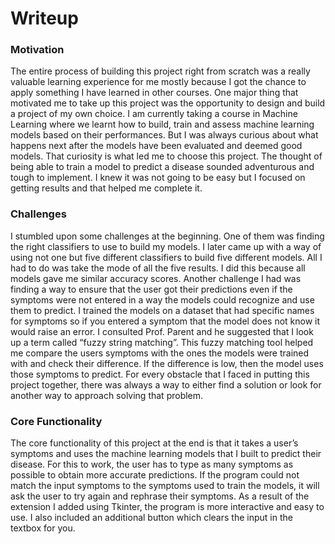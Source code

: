 # Writeup

### Motivation
The entire process of building this project right from scratch was a really valuable learning experience for me mostly because I got the chance to apply something I have learned in other courses. One major thing that motivated me to take up this project was the opportunity to design and build a project of my own choice. I am currently taking a course in Machine Learning where we learnt how to build, train and assess machine learning models based on their performances. But I was always curious about what happens next after the models have been evaluated and deemed good models. That curiosity is what led me to choose this project. The thought of being able to train a model to predict a disease sounded adventurous and tough to implement.  I knew it was not going to be easy but I focused on getting results and that helped me complete it.

### Challenges 
I stumbled upon some challenges at the beginning. One of them was finding the right classifiers to use to build my models. I later came up with a way of using not one but five different classifiers to build five different models. All I had to do was take the mode of all the five results. I did this because all models gave me similar accuracy scores. Another challenge I had was finding a way to ensure that the user got their predictions even if the symptoms were not entered in a way the models could recognize and use them to predict. I trained the models on a dataset that had specific names for symptoms so if you entered a symptom that the model does not know it would raise an error. I consulted Prof. Parent and he suggested that I look up a term called “fuzzy string matching”. This fuzzy matching tool helped me compare the users symptoms with the ones the models were trained with and check their difference. If the difference is low, then the model uses those symptoms to predict.  For every obstacle that I faced in putting this project together, there was always a way to either find a solution or look for another way to approach solving that problem.


### Core Functionality 
The core functionality of this project at the end is that it takes a user’s symptoms and uses the machine learning models that I built to predict their disease. For this to work, the user has to type as many symptoms as possible to obtain more accurate predictions. If the program could not match the input symptoms to the symptoms used to train the models, it will ask the user to try again and rephrase their symptoms. As a result of the extension I added using Tkinter, the program is more interactive and easy to use. I also included an additional button which clears the input in the textbox for you.